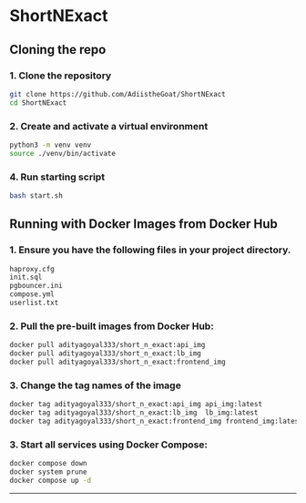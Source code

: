 # ShortNExact


## Cloning the repo 

### 1. Clone the repository

```sh
git clone https://github.com/AdiistheGoat/ShortNExact
cd ShortNExact
```

### 2. Create and activate a virtual environment

```sh
python3 -m venv venv
source ./venv/bin/activate
```

### 4. Run starting script

```sh
bash start.sh
```

## Running with Docker Images from Docker Hub

### 1. **Ensure you have the following files in your project directory.**
   ```sh
haproxy.cfg
init.sql
pgbouncer.ini 
compose.yml 
userlist.txt 
   ```

### 2. **Pull the pre-built images from Docker Hub:**
   ```sh
docker pull adityagoyal333/short_n_exact:api_img
docker pull adityagoyal333/short_n_exact:lb_img
docker pull adityagoyal333/short_n_exact:frontend_img
   ```
### 3. **Change the tag names of the image**
   ```sh
docker tag adityagoyal333/short_n_exact:api_img api_img:latest
docker tag adityagoyal333/short_n_exact:lb_img  lb_img:latest
docker tag adityagoyal333/short_n_exact:frontend_img frontend_img:latest
   ```

### 3. **Start all services using Docker Compose:**
   ```sh
docker compose down
docker system prune
docker compose up -d
   ```
---


